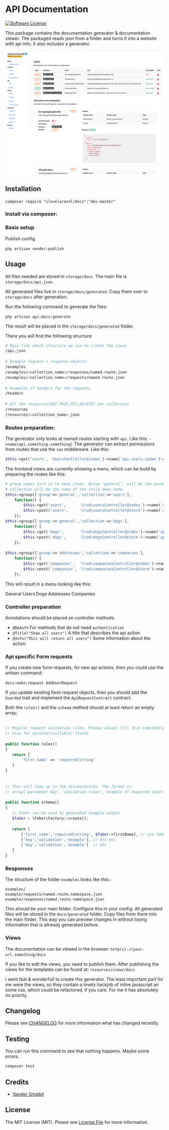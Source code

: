 # API Documentation

[![Software License](https://img.shields.io/badge/license-MIT-brightgreen.svg?style=flat-square)](LICENSE.md)

This package contains the documentation generator & documentation viewer.
The packaged reads json from a folder and turns it into a website with api info. It also includes a generator.

![screenshot](https://github.com/ilovelaravel/docs/blob/master/screenshot.png)

## Installation

```composer require "ilovelaravel/docs":"dev-master"```

### Install via composer:


### Basis setup
Publish config

```php artisan vendor:publish```

## Usage

All files needed are stored in ```storage/docs```. The main file is ```storage/docs/api.json```.

All generated files live in ```storage/docs/generated```. Copy them over to ```storage/docs``` after generation.

Run the following command to generate the files:

```php artisan api:docs:generate ```

The result will be placed in the ```storage/docs/generated``` folder.

There you will find the following structure:

```bash
# Main file which structure we use to create the views
/api.json    

# Example request + response objects
/examples
/examples/<collection_name>/responses/named.route.json
/examples/<collection_name>/requests/named.route.json

# Examples of headers for the requests
/headers

# All the resources(GET,POST,PUT,DELETE) per collection 
/resources
/resources/<collection_name>.json
```

### Routes preparation:
The generator only looks at named routes starting with ```api```. Like this: ```->name(api.something.something)```
The generator can extract permissions from routes that use the ```can``` middleware. Like this: 

```php
$this->get('users', 'UsersController@index')->name('api.users.index')->middleware('can:users.read'); 
```

The frontend views are currently showing a menu, which can be build by preparing the routes like this:

```php
# group names turn in to menu items. Below 'general', will be the parent. 
# collection will be the name of the child menu name.
$this->group(['group'=>'general','collection'=>'users'],
    function() {
        $this->get('users',      'Crud\usersController@index')->name('api.users.index')->middleware('can:users.read');
        $this->post('users',     'Crud\usersController@store')->name('api.users.store')->middleware('can:users.store');
    });
$this->group(['group'=>'general','collection'=>'dogs'],
    function() {
        $this->get('dogs',       'Crud\dogsController@index')->name('api.dogs.index')->middleware('can:dogs.read');
        $this->post('dogs',      'Crud\dogsController@store')->name('api.dogs.store')->middleware('can:dogs.store');
    });        

$this->group(['group'=>'addresses','collection'=>'companies'],
    function() {
        $this->get('companies',  'Crud\companiesController@index')->name('api.companies.index')->middleware('can:companies.read');
        $this->post('companies', 'Crud\companiesController@store')->name('api.companies.store')->middleware('can:companies.store');
    });
```

This will result in a menu looking like this:

General
    Users
    Dogs
Addresses
    Companies

### Controller preparation
Annotations should be placed on controller methods.
- ```@NoAuth``` For methods that do not need ```authentication```
- ```@Title("Show all users")``` A title that describes the api action
- ```@Info("This will return all users")``` Some information about the action

### Api specific Form requests
 
 If you create new form requests, for new api actions, then you could use the artisan command:

 ```docs:make:request AddUserRequest```
 
 If you update existing form request objects, then you should add the ```Guarded``` trait and implement the  ```ApiRequestContract``` contract.
 
 Both the ```rules()``` and the ```schema``` method should at least return an empty array;
 
 ```php

// Regular request validation rules. Please always fill this completely,  
// also for optional(nullable) fields

public function rules() 
{
    return [
        'first_name' => 'required|string'
    ]
}


// This will show up in the documentation. The format is:
// array('parameter key','validation rules','example of expected input') 

public function schema() 
{
    // Faker can be used to generated example output
    $faker = \Faker\Factory::create();
    
    return [
        ['first_name','required|string', $faker->firstName], // use faker like this
        ['key','validation','example'], // etc etc
        ['key','validation','example']  // etc
    ]
}

``` 

### Responses

The structure of the folder ```examples``` looks like this::
 
 ```
 examples/
 example/requests/named.route.namespace.json
 example/responses/named.route.namespace.json 
 ```
 This should be your main folder. Configure this in your config. All generated files will be stored in the ```docs/generated``` folder. Copy files from there into the main folder. This way you can preview changes in without losing information that is allready generated before.

### Views
The documentation can be viewed in the browser: ```http(s)://your-url.something/docs```

 If you like to edit the views, you need to publish them. After publishing the views for the templates can be found at:
 ```resources/views/docs```
 
 I went fast & wonderfull to create this generator. The least important part for me were the views, so they contain a 
 lovely hackjob of inline javascript an some css, which could be refactored, if you care. For me it has absolutely no
 priority.

## Changelog
Please see [CHANGELOG](CHANGELOG.md) for more information what has changed recently.

## Testing
You can run this command to see that nothing happens. Maybe some errors. 

```bash
composer test
```

## Credits

- [Xander Smalbil](http://videofunk.nl)

## License

The MIT License (MIT). Please see [License File](LICENSE.md) for more information.